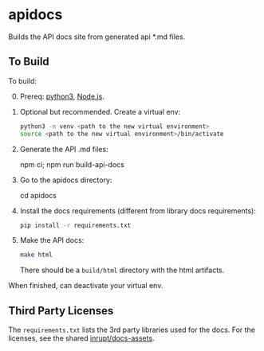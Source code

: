 # apidocs

Builds the API docs site from generated api \*.md files.

## To Build

To build:

0. Prereq: [python3](https://www.python.org/downloads/), [Node.js](https://nodejs.org/).

1. Optional but recommended. Create a virtual env:

   ```sh
   python3 -m venv <path to the new virtual environment>
   source <path to the new virtual environment>/bin/activate
   ```

1. Generate the API .md files:

   npm ci; npm run build-api-docs

1. Go to the apidocs directory:

   cd apidocs

1. Install the docs requirements (different from library docs requirements):

   ```sh
   pip install -r requirements.txt
   ```

1. Make the API docs:

   ```sh
   make html
   ```

   There should be a `build/html` directory with the html artifacts.

When finished, can deactivate your virtual env.

## Third Party Licenses

The `requirements.txt` lists the 3rd party libraries used for the docs.
For the licenses, see the shared
[inrupt/docs-assets](https://github.com/inrupt/docs-assets#readme).
